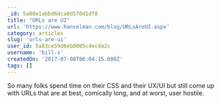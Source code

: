 ```yaml
---
_id: 5a88e1abbd6dca0d5f0d1df8
title: "URLs are UI"
url: 'https://www.hanselman.com/blog/URLsAreUI.aspx'
category: articles
slug: 'urls-are-ui'
user_id: 5a83ce59d6eb0005c4ecda2c
username: 'bill-s'
createdOn: '2017-07-08T06:04:15.000Z'
tags: []
---
```


So many folks spend time on their CSS and their UX/UI but still come up with URLs that are at best, comically long, and at worst, user hostile.
